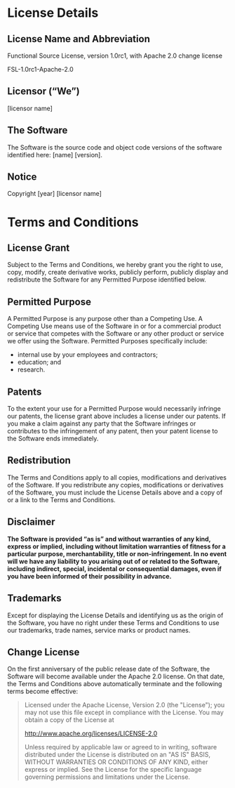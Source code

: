 # License Details

## License Name and Abbreviation

Functional Source License, version 1.0rc1, with Apache 2.0 change license

FSL-1.0rc1-Apache-2.0

## Licensor (“We”)

[licensor name]

## The Software

The Software is the source code and object code versions of the software
identified here: [name] [version].

## Notice

Copyright [year] [licensor name]

# Terms and Conditions

## License Grant

Subject to the Terms and Conditions, we hereby grant you the right to use,
copy, modify, create derivative works, publicly perform, publicly display and
redistribute the Software for any Permitted Purpose identified below.

## Permitted Purpose

A Permitted Purpose is any purpose other than a Competing Use. A Competing Use
means use of the Software in or for a commercial product or service that
competes with the Software or any other product or service we offer using the
Software. Permitted Purposes specifically include:

- internal use by your employees and contractors;
- education; and
- research.

## Patents

To the extent your use for a Permitted Purpose would necessarily infringe our
patents, the license grant above includes a license under our patents. If you
make a claim against any party that the Software infringes or contributes to
the infringement of any patent, then your patent license to the Software ends
immediately.

## Redistribution

The Terms and Conditions apply to all copies, modifications and derivatives of
the Software. If you redistribute any copies, modifications or derivatives of
the Software, you must include the License Details above and a copy of or a
link to the Terms and Conditions.

## Disclaimer

**The Software is provided “as is” and without warranties of any kind, express
or implied, including without limitation warranties of fitness for a particular
purpose, merchantability, title or non-infringement. In no event will we have
any liability to you arising out of or related to the Software, including
indirect, special, incidental or consequential damages, even if you have been
informed of their possibility in advance.**

## Trademarks

Except for displaying the License Details and identifying us as the origin of
the Software, you have no right under these Terms and Conditions to use our
trademarks, trade names, service marks or product names.

## Change License 

On the first anniversary of the public release date of the Software, the
Software will become available under the Apache 2.0 license. On that date, the
Terms and Conditions above automatically terminate and the following terms
become effective:

> Licensed under the Apache License, Version 2.0 (the "License"); you may not
> use this file except in compliance with the License. You may obtain a copy of
> the License at
>
> http://www.apache.org/licenses/LICENSE-2.0
> 
> Unless required by applicable law or agreed to in writing, software
> distributed under the License is distributed on an "AS IS" BASIS, WITHOUT
> WARRANTIES OR CONDITIONS OF ANY KIND, either express or implied. See the
> License for the specific language governing permissions and limitations under
> the License.
